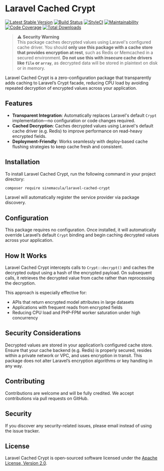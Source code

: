 # Laravel Cached Crypt

[![Latest Stable Version](https://img.shields.io/packagist/v/sinemacula/laravel-cached-crypt.svg)](https://packagist.org/packages/sinemacula/laravel-cached-crypt)
[![Build Status](https://github.com/sinemacula/laravel-cached-crypt/actions/workflows/tests.yml/badge.svg?branch=master)](https://github.com/sinemacula/laravel-cached-crypt/actions/workflows/tests.yml)
[![StyleCI](https://github.styleci.io/repos/989824280/shield?style=flat&branch=master)](https://github.styleci.io/repos/989824280)
[![Maintainability](https://qlty.sh/badges/38be203a-933b-4ae8-9e80-f6e8f924ecb9/maintainability.svg)](https://qlty.sh/gh/sinemacula/projects/laravel-cached-crypt)
[![Code Coverage](https://qlty.sh/badges/38be203a-933b-4ae8-9e80-f6e8f924ecb9/test_coverage.svg)](https://qlty.sh/gh/sinemacula/projects/laravel-cached-crypt)
[![Total Downloads](https://img.shields.io/packagist/dt/sinemacula/laravel-cached-crypt.svg)](https://packagist.org/packages/sinemacula/laravel-cached-crypt)

> ⚠️ **Security Warning**  
> This package caches decrypted values using Laravel's configured cache driver. You should **only use this package with
a cache store that provides encryption at rest**, such as Redis or Memcached in a secured environment. **Do not use this
with insecure cache drivers like `file` or `array`**, as decrypted data will be stored in plaintext on disk or in
> memory.

Laravel Cached Crypt is a zero-configuration package that transparently adds caching to Laravel’s Crypt facade, reducing
CPU load by avoiding repeated decryption of encrypted values across your application.

## Features

- **Transparent Integration**: Automatically replaces Laravel's default `Crypt` implementation—no configuration or code
  changes required.
- **Cached Decryption**: Caches decrypted values using Laravel's default cache driver (e.g. Redis) to improve
  performance on read-heavy encrypted fields.
- **Deployment-Friendly**: Works seamlessly with deploy-based cache flushing strategies to keep cache fresh and
  consistent.

## Installation

To install Laravel Cached Crypt, run the following command in your project directory:

```bash
composer require sinemacula/laravel-cached-crypt
```

Laravel will automatically register the service provider via package discovery.

## Configuration

This package requires no configuration. Once installed, it will automatically override Laravel’s default `Crypt` binding
and begin caching decrypted values across your application.

## How It Works

Laravel Cached Crypt intercepts calls to `Crypt::decrypt()` and caches the decrypted output using a hash of the
encrypted payload. On subsequent calls, it retrieves the decrypted value from cache rather than reprocessing the
decryption.

This approach is especially effective for:

- APIs that return encrypted model attributes in large datasets
- Applications with frequent reads from encrypted fields
- Reducing CPU load and PHP-FPM worker saturation under high concurrency

## Security Considerations

Decrypted values are stored in your application’s configured cache store. Ensure that your cache backend (e.g. Redis) is
properly secured, resides within a private network or VPC, and uses encryption in transit. This package does not alter
Laravel’s encryption algorithms or key handling in any way.

## Contributing

Contributions are welcome and will be fully credited. We accept contributions via pull requests on GitHub.

## Security

If you discover any security-related issues, please email instead of using the issue tracker.

## License

Laravel Cached Crypt is open-sourced software licensed under
the [Apache License, Version 2.0](https://www.apache.org/licenses/LICENSE-2.0).
